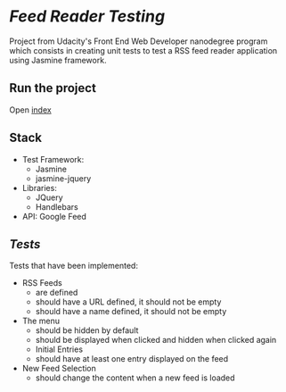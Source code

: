 # *Feed Reader Testing*
Project from Udacity's Front End Web Developer nanodegree program which consists in creating unit tests to test a RSS feed reader application using Jasmine framework.

## Run the project
Open [index](https://cdn.rawgit.com/FDMOliveira/Front-end-nanodegree-exercises/eb1844e/FeedReaderTesting/index.html)

## Stack
* Test Framework:
  * Jasmine
  * jasmine-jquery
* Libraries:
  * JQuery
  * Handlebars
* API: Google Feed

## *Tests*
Tests that have been implemented:

* RSS Feeds
  * are defined
  * should have a URL defined, it should not be empty
  * should have a name defined, it should not be empty
* The menu
  * should be hidden by default
  * should be displayed when clicked and hidden when clicked again
  * Initial Entries
  * should have at least one entry displayed on the feed
* New Feed Selection
  * should change the content when a new feed is loaded
